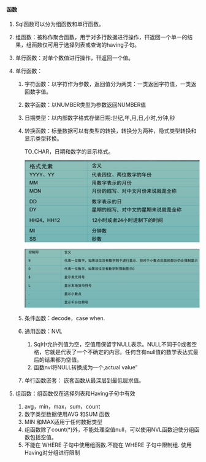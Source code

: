 #### 函数

1.  Sql函数可以分为组函数和单行函数。

   1. 组函数：被称作聚合函数，用亍对多行数据进行操作，幵返回一个单一的结果，组函数仅可用亍选择列表或查询的having子句。
   2. 单行函数：对单个数值进行操作，幵返回一个值。

2. 单行函数：

   1. 字符函数：以字符作为参数，返回值分为两类：一类返回字符值，一类返回数字值。

   2. 数字函数：以NUMBER类型为参数返回NUMBER值

   3. 日期类型：以内部数字格式存储日期:世纪,年,月,日,小时,分钟,秒

   4. 转换函数：标量数据可以有类型的转换，转换分为两种，隐式类型转换和显示类型转换。

      TO_CHAR，日期和数字的显示格式。

      ![image-20210710165500803](images/image-20210710165500803.png)

      ![image-20210710165406923](images/image-20210710165406923.png)

   5. 条件函数：decode，case when.

   6. 通用函数：NVL

      1.  Sql中允许列值为空，空值用保留字NULL表示。NULL不同于0或者空格，它就是代表了一个不确定的内容。任何含有null值的数学表达式最后的结果都为空值。
      2.  函数nvl将NULL转换成为一个‚actual value”

   7. 单行函数嵌套： 嵌套函数从最深层到最低层求值。

3. 组函数：组函数仅在选择列表和Having子句中有效

   1. avg，min，max，sum，count
   2. 数字类型数据使用AVG 和SUM 函数
   3.  MIN 和MAX适用亍任何数据类型
   4. 组函数除了count(*)外，不能处理空值null，可以使用NVL函数迫使分组函数包括空值。
   5. 不能在 WHERE 子句中使用组函数.不能在 WHERE 子句中限制组. 使用Having对分组进行限制


